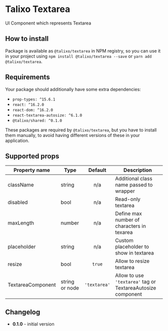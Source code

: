 # Talixo Textarea

UI Component which represents Textarea

## How to install

Package is available as `@talixo/textarea` in NPM registry, so you can use it in your project
using `npm install @talixo/textarea --save` or `yarn add @talixo/textarea`.

## Requirements

Your package should additionally have some extra dependencies:

- `prop-types: ^15.6.1`
- `react: ^16.2.0`
- `react-dom: ^16.2.0`
- `react-textarea-autosize: ^6.1.0`
- `@talixo/shared: ^0.1.0`

These packages are required by `@talixo/textarea`, but you have to install them manually,
to avoid having different versions of these in your application.

## Supported props

Property name    | Type            | Default       | Description                    
-----------------|-----------------|:-------------:|--------------------------------
className        | string          | n/a           | Additional class name passed to wrapper
disabled         | bool            | n/a           | Read-only textarea
maxLength        | number          | n/a           | Define max number of characters in texarea
placeholder      | string          | n/a           | Custom placeholder to show in textarea
resize           | bool            | `true`        | Allow to resize textarea
TextareaComponent| string or node  | `'textarea'`  | Allow to use `'textarea'` tag or TextareaAutosize component

## Changelog

- **0.1.0** - initial version
